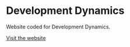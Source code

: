 # Development Dynamics

Website coded for Development Dynamics.

[Visit the website](https://sunayaupadhyay.github.io/development_dynamics/)
